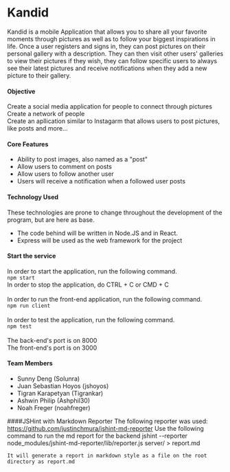 ﻿# Kandid
 Kandid is a mobile Application that allows you to share all your favorite moments through pictures as well as to follow your biggest inspirations in life. Once a user registers and signs in, they can post
 pictures on their personal gallery with a description. They can then visit other users' galleries to view their pictures if they wish, they can follow specific users to always see their latest pictures
 and receive notifications when they add a new picture to their gallery.
  
#### Objective
 Create a social media application for people to connect through pictures
 Create a network of people <br>
 Create an apllication similar to Instagarm that allows users to post pictures, like posts and more...
 
#### Core Features
 * Ability to post images, also named as a "post"
 * Allow users to comment on posts
 * Allow users to follow another user
 * Users will receive a notification when a followed user posts
 
 #### Technology Used
 These technologies are prone to change throughout the development of the program, but are here as base.
  * The code behind will be written in Node.JS and in React.
  * Express will be used as the web framework for the project
  
 #### Start the service
 In order to start the application, run the following command. <br/>
 ``
    npm start
 ``<br/>
 In order to stop the application, do CTRL + C or CMD + C <br/><br/>
 In order to run the front-end application, run the following command. <br/>
 ``
    npm run client
 ``<br/><br/>
 In order to test the application, run the following command. <br/>
  ``
    npm test
  ``<br/><br/>
  The back-end's port is on 8000 <br/>
  The front-end's port is on 3000
 #### Team Members
  * Sunny Deng (Solunra)
  * Juan Sebastian Hoyos (jshoyos)
  * Tigran Karapetyan (Tigrankar)
  * Ashwin Philip (Ashphil30)
  * Noah Freger (noahfreger)
 
 ####JSHint with Markdown Reporter
    The following reporter was used: https://github.com/justinchmura/jshint-md-reporter
    Use the following command to run the md report for the backend
        jshint --reporter node_modules/jshint-md-reporter/lib/reporter.js server/ > report.md
    
    It will generate a report in markdown style as a file on the root directory as report.md
